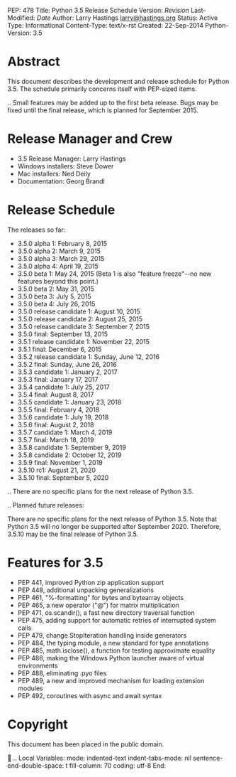 PEP: 478 Title: Python 3.5 Release Schedule Version: $Revision$
Last-Modified: $Date$ Author: Larry Hastings <larry@hastings.org>
Status: Active Type: Informational Content-Type: text/x-rst Created:
22-Sep-2014 Python-Version: 3.5

Abstract
========

This document describes the development and release schedule for Python
3.5. The schedule primarily concerns itself with PEP-sized items.

.. Small features may be added up to the first beta release. Bugs may be
fixed until the final release, which is planned for September 2015.

Release Manager and Crew
========================

-   3.5 Release Manager: Larry Hastings
-   Windows installers: Steve Dower
-   Mac installers: Ned Deily
-   Documentation: Georg Brandl

Release Schedule
================

The releases so far:

-   3.5.0 alpha 1: February 8, 2015
-   3.5.0 alpha 2: March 9, 2015
-   3.5.0 alpha 3: March 29, 2015
-   3.5.0 alpha 4: April 19, 2015
-   3.5.0 beta 1: May 24, 2015 (Beta 1 is also "feature freeze"--no new
    features beyond this point.)
-   3.5.0 beta 2: May 31, 2015
-   3.5.0 beta 3: July 5, 2015
-   3.5.0 beta 4: July 26, 2015
-   3.5.0 release candidate 1: August 10, 2015
-   3.5.0 release candidate 2: August 25, 2015
-   3.5.0 release candidate 3: September 7, 2015
-   3.5.0 final: September 13, 2015
-   3.5.1 release candidate 1: November 22, 2015
-   3.5.1 final: December 6, 2015
-   3.5.2 release candidate 1: Sunday, June 12, 2016
-   3.5.2 final: Sunday, June 26, 2016
-   3.5.3 candidate 1: January 2, 2017
-   3.5.3 final: January 17, 2017
-   3.5.4 candidate 1: July 25, 2017
-   3.5.4 final: August 8, 2017
-   3.5.5 candidate 1: January 23, 2018
-   3.5.5 final: February 4, 2018
-   3.5.6 candidate 1: July 19, 2018
-   3.5.6 final: August 2, 2018
-   3.5.7 candidate 1: March 4, 2019
-   3.5.7 final: March 18, 2019
-   3.5.8 candidate 1: September 9, 2019
-   3.5.8 candidate 2: October 12, 2019
-   3.5.9 final: November 1, 2019
-   3.5.10 rc1: August 21, 2020
-   3.5.10 final: September 5, 2020

.. There are no specific plans for the next release of Python 3.5.

.. Planned future releases:

There are no specific plans for the next release of Python 3.5. Note
that Python 3.5 will no longer be supported after September 2020.
Therefore, 3.5.10 may be the final release of Python 3.5.

Features for 3.5
================

-   PEP 441, improved Python zip application support
-   PEP 448, additional unpacking generalizations
-   PEP 461, "%-formatting" for bytes and bytearray objects
-   PEP 465, a new operator ("@") for matrix multiplication
-   PEP 471, os.scandir(), a fast new directory traversal function
-   PEP 475, adding support for automatic retries of interrupted system
    calls
-   PEP 479, change StopIteration handling inside generators
-   PEP 484, the typing module, a new standard for type annotations
-   PEP 485, math.isclose(), a function for testing approximate equality
-   PEP 486, making the Windows Python launcher aware of virtual
    environments
-   PEP 488, eliminating .pyo files
-   PEP 489, a new and improved mechanism for loading extension modules
-   PEP 492, coroutines with async and await syntax

Copyright
=========

This document has been placed in the public domain.

 .. Local Variables: mode: indented-text indent-tabs-mode: nil
sentence-end-double-space: t fill-column: 70 coding: utf-8 End:
